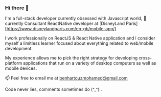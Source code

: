 ### Hi there 👋

I'm a full-stack developer currently obsessed with Javascript world, 🔭 currently Consultant ReactNative developer at [DisneyLand Paris][https://www.disneylandparis.com/en-gb/mobile-app/]

I work professionally on ReactJS & React Native application and I consider myself a limitless learner focused about everything related to web/mobile development.

My experience allows me to pick the right strategy for developing cross-platform applications that run on a variety of desktop computers as well as mobile devices.

📫  Feel free to email me at [benhartouzmohamed@gmail.com](mailto:benhartouzmohamed@gmail.com)

Code never lies, comments sometimes do (^_^) .
